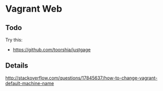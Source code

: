 Vagrant Web
============

Todo
----

Try this:
- https://github.com/toorshia/justgage


Details
-------

http://stackoverflow.com/questions/17845637/how-to-change-vagrant-default-machine-name
